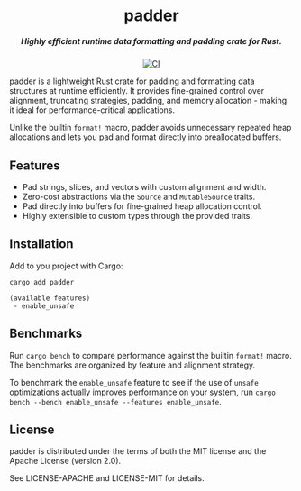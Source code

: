 <div align="center">

# padder
##### Highly efficient runtime data formatting and padding crate for Rust.

[![CI](https://github.com/firelink-sh/padder/actions/workflows/ci.yml/badge.svg)](https://github.com/firelink-sh/padder/actions/workflows/ci.yml)

</div>

padder is a lightweight Rust crate for padding and formatting data structures at runtime efficiently. It provides fine-grained control over alignment, truncating strategies, padding, and memory allocation - making it ideal for performance-critical applications.

Unlike the builtin `format!` macro, padder avoids unnecessary repeated heap allocations and lets you
pad and format directly into preallocated buffers.


## Features

- Pad strings, slices, and vectors with custom alignment and width.
- Zero-cost abstractions via the `Source` and `MutableSource` traits.
- Pad directly into buffers for fine-grained heap allocation control.
- Highly extensible to custom types through the provided traits.


## Installation

Add to you project with Cargo:

```
cargo add padder

(available features)
 - enable_unsafe
```


## Benchmarks

Run `cargo bench` to compare performance against the builtin `format!` macro. The benchmarks are
organized by feature and alignment strategy.

To benchmark the `enable_unsafe` feature to see if the use of `unsafe` optimizations actually
improves performance on your system, run `cargo bench --bench enable_unsafe --features
enable_unsafe`.


## License

padder is distributed under the terms of both the MIT license and the Apache License (version 2.0).

See LICENSE-APACHE and LICENSE-MIT for details.

